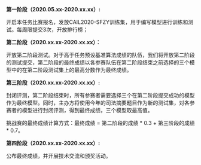 **第一阶段（2020.05.xx-2020.xx.xx）:**

开启本任务比赛报名，发放CAIL2020-SFZY训练集，用于编写模型进行训练和测试。每周限提交3次，开放排行榜；

**第二阶段（2020.xx.xx-2020.xx.xx）：**

开放第二阶段测试。对于高于任务预设基准算法成绩的队伍，我们将开放第二阶段的测试提交，第二阶段的最终成绩以各参赛队伍在第二阶段结束之前选择的三个模型中的在第二阶段测试集上的最高分数作为最终成绩。

**第三阶段（2020.xx.xx-2020.xx.xx）:**

封闭评测，第二阶段结束时，所有参赛者需要选择三个在第二阶段提交成功的模型作为最终模型。同时，主办方将使用今年的司法摘要题目作为新的测试集，对各参赛者的模型进行封闭评测，得到最终成绩，三个模型取最高值。

挑战赛的最终成绩计算方式：最终成绩 = 第二阶段的成绩 * 0.3 + 第三阶段的成绩 * 0.7。

**第四阶段（2020.xx.xx-2020.xx.xx）:**

公布最终成绩，并开展技术交流和颁奖活动。

